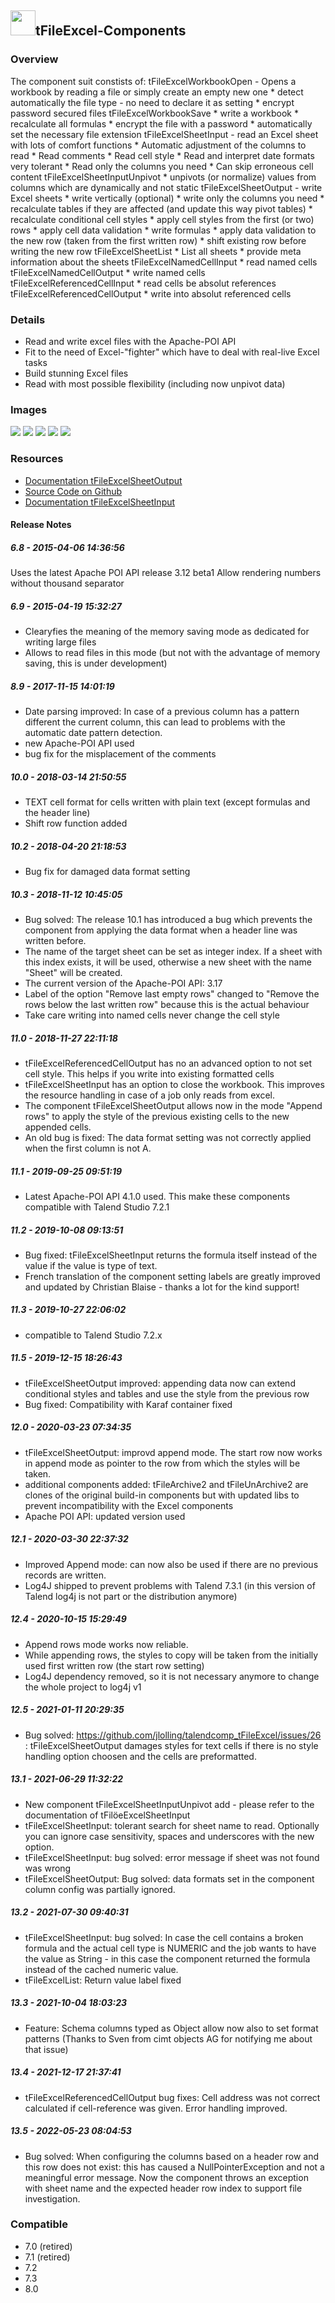 ## <img src='./logo.jpg' width='40' height='40'>tFileExcel-Components

### Overview
The component suit constists of:
tFileExcelWorkbookOpen - Opens a workbook by reading a file or simply create an empty new one
    * detect automatically the file type - no need to declare it as setting
    * encrypt password secured files
tFileExcelWorkbookSave
    * write a workbook 
    * recalculate all formulas
    * encrypt the file with a password
    * automatically set the necessary file extension
tFileExcelSheetInput - read an Excel sheet with lots of comfort functions
    * Automatic adjustment of the columns to read
    * Read comments
    * Read cell style
    * Read and interpret date formats very tolerant
    * Read only the columns you need
    * Can skip erroneous cell content
tFileExcelSheetInputUnpivot
    * unpivots (or normalize) values from columns which are dynamically and not static
tFileExcelSheetOutput - write Excel sheets
    * write vertically (optional)
    * write only the columns you need
    * recalculate tables if they are affected (and update this way pivot tables)
    * recalculate conditional cell styles
    * apply cell styles from the first (or two) rows
    * apply cell data validation
    * write formulas
    * apply data validation to the new row (taken from the first written row)
    * shift existing row before writing the new row
tFileExcelSheetList
    * List all sheets
    * provide meta information about the sheets
tFileExcelNamedCellInput
    * read named cells
tFileExcelNamedCellOutput
    * write named cells
tFileExcelReferencedCellInput
    * read cells be absolut references
tFileExcelReferencedCellOutput
    * write into absolut referenced cells





### Details
* Read and write excel files with the Apache-POI API
* Fit to the need of Excel-"fighter" which have to deal with real-live Excel tasks
* Build stunning Excel files
* Read with most possible flexibility (including now unpivot data)
### Images
<a href='./screenshots/v_13.5__99.jpg'><img src='./screenshots/v_13.5__99.jpg' ></a>
<a href='./screenshots/v_13.5__98.jpg'><img src='./screenshots/v_13.5__98.jpg' ></a>
<a href='./screenshots/v_13.5__97.jpg'><img src='./screenshots/v_13.5__97.jpg' ></a>
<a href='./screenshots/v_13.5__96.jpg'><img src='./screenshots/v_13.5__96.jpg' ></a>
<a href='./screenshots/v_13.5__95.jpg'><img src='./screenshots/v_13.5__95.jpg' ></a>


### Resources
 * <a href=https://github.com/jlolling/talendcomp_tFileExcel/blob/master/doc/tFileExcelSheetOutput.pdf>Documentation tFileExcelSheetOutput</a>
 * <a href=https://github.com/jlolling/talendcomp_tFileExcel>Source Code on Github</a>
 * <a href=https://github.com/jlolling/talendcomp_tFileExcel/blob/master/doc/tFileExcelSheetInput.pdf>Documentation tFileExcelSheetInput</a>

#### Release Notes

##### 6.8 - 2015-04-06 14:36:56
Uses the latest Apache POI API release 3.12 beta1
Allow rendering numbers without thousand separator
##### 6.9 - 2015-04-19 15:32:27
* Clearyfies the meaning of the memory saving mode as dedicated for writing large files
* Allows to read files in this mode (but not with the advantage of memory saving, this is under development)
##### 8.9 - 2017-11-15 14:01:19
* Date parsing improved: In case of a previous column has a pattern different the current column, this can lead to problems with the automatic date pattern detection.
* new Apache-POI API used
* bug fix for the misplacement of the comments
##### 10.0 - 2018-03-14 21:50:55
* TEXT cell format for cells written with plain text (except formulas and the header line)
* Shift row function added
##### 10.2 - 2018-04-20 21:18:53
* Bug fix for damaged data format setting
##### 10.3 - 2018-11-12 10:45:05
* Bug solved: The release 10.1 has introduced a bug which prevents the component from applying the data format when a header line was written before.
* The name of the target sheet can be set as integer index. If a sheet with this index exists, it will be used, otherwise a new sheet with the name "Sheet" will be created.
* The current version of the Apache-POI API: 3.17
* Label of the option "Remove last empty rows" changed to "Remove the rows below the last written row" because this is the actual behaviour
* Take care writing into named cells never change the cell style
##### 11.0 - 2018-11-27 22:11:18
* tFileExcelReferencedCellOutput has no an advanced option to not set cell style. This helps if you write into existing formatted cells
* tFileExcelSheetInput has an option to close the workbook. This improves the resource handling in case of a job only reads from excel.
* The component tFileExcelSheetOutput allows now in the mode "Append rows" to apply the style of the previous existing cells to the new appended cells.
* An old bug is fixed: The data format setting was not correctly applied when the first column is not A.
##### 11.1 - 2019-09-25 09:51:19
* Latest Apache-POI API 4.1.0 used. This make these components compatible with Talend Studio 7.2.1
##### 11.2 - 2019-10-08 09:13:51
* Bug fixed: tFileExcelSheetInput returns the formula itself instead of the value if the value is type of text.
* French translation of the component setting labels are greatly improved and updated by Christian Blaise - thanks a lot for the kind support!
##### 11.3 - 2019-10-27 22:06:02
* compatible to Talend Studio 7.2.x
##### 11.5 - 2019-12-15 18:26:43
* tFileExcelSheetOutput improved: appending data now can extend conditional styles and tables and use the style from the previous row
* Bug fixed: Compatibility with Karaf container fixed
##### 12.0 - 2020-03-23 07:34:35
* tFileExcelSheetOutput: improvd append mode. The start row now works in append mode as pointer to the row from which the styles will be taken.
* additional components added: tFileArchive2 and tFileUnArchive2 are clones of the original build-in components but with updated libs to prevent incompatibility with the Excel components
* Apache POI API: updated version used
##### 12.1 - 2020-03-30 22:37:32
* Improved Append mode: can now also be used if there are no previous records are written.
* Log4J shipped to prevent problems with Talend 7.3.1 (in this version of Talend log4j is not part or the distribution anymore)
##### 12.4 - 2020-10-15 15:29:49
* Append rows mode works now reliable.
* While appending rows, the styles to copy will be taken from the initially used first written row (the start row setting)
* Log4J dependency removed, so it is not necessary anymore to change the whole project to log4j v1
##### 12.5 - 2021-01-11 20:29:35
* Bug solved: https://github.com/jlolling/talendcomp_tFileExcel/issues/26 : tFileExcelSheetOutput damages styles for text cells if there is no style handling option choosen and the cells are preformatted.
##### 13.1 - 2021-06-29 11:32:22
* New component tFileExcelSheetInputUnpivot add - please refer to the documentation of tFilöeExcelSheetInput
* tFileExcelSheetInput: tolerant search for sheet name to read. Optionally you can ignore case sensitivity, spaces and underscores with the new option.
* tFileExcelSheetInput: bug solved: error message if sheet was not found was wrong
* tFileExcelSheetOutput: Bug solved: data formats set in the component column config was partially ignored.
##### 13.2 - 2021-07-30 09:40:31
* tFileExcelSheetInput: bug solved: In case the cell contains a broken formula and the actual cell type is NUMERIC and the job wants to have the value as String - in this case the component returned the formula instead of the cached numeric value.
* tFileExcelList: Return value label fixed
##### 13.3 - 2021-10-04 18:03:23
* Feature: Schema columns typed as Object allow now also to set format patterns (Thanks to Sven from cimt objects AG for notifying me about that issue)
##### 13.4 - 2021-12-17 21:37:41
* tFileExcelReferencedCellOutput bug fixes: Cell address was not correct calculated if cell-reference was given. Error handling improved.
##### 13.5 - 2022-05-23 08:04:53
* Bug solved: When configuring the columns based on a header row and this row does not exist: this has caused a NullPointerException and not a meaningful error message. Now the component throws an exception with sheet name and the expected header row index to support file investigation.
### Compatible
 - 7.0 (retired)
 -  7.1 (retired)
 - 7.2
 - 7.3
 - 8.0